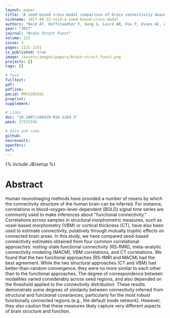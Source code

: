 ```yaml
---
layout: paper
title: "A seed-based cross-modal comparison of brain connectivity measures."
nickname: 2017-04-23-reid-a-seed-based-cross-modal
authors: "Reid AT, Hoffstaedter F, Gong G, Laird AR, Fox P, Evans AC, Amunts K, Eickhoff SB"
year: "2017"
journal: "Brain Struct Funct"
volume: 222
issue: 3
pages: 1131-1151
is_published: true
image: /assets/images/papers/brain-struct-funct.png
projects: []
tags: []

# Text
fulltext:
pdf:
pdflink:
pmcid: PMC5205581
preprint:
supplement:

# Links
doi: "10.1007/s00429-016-1264-3"
pmid: 27372336

# Data and code
github:
neurovault:
openfmri:
osf:
---
```

{% include JB/setup %}

# Abstract

Human neuroimaging methods have provided a number of means by which the connectivity structure of the human brain can be inferred. For instance, correlations in blood-oxygen-level-dependent (BOLD) signal time series are commonly used to make inferences about "functional connectivity." Correlations across samples in structural morphometric measures, such as voxel-based morphometry (VBM) or cortical thickness (CT), have also been used to estimate connectivity, putatively through mutually trophic effects on connected brain areas. In this study, we have compared seed-based connectivity estimates obtained from four common correlational approaches: resting-state functional connectivity (RS-fMRI), meta-analytic connectivity modeling (MACM), VBM correlations, and CT correlations. We found that the two functional approaches (RS-fMRI and MACM) had the best agreement. While the two structural approaches (CT and VBM) had better-than-random convergence, they were no more similar to each other than to the functional approaches. The degree of correspondence between modalities varied considerably across seed regions, and also depended on the threshold applied to the connectivity distribution. These results demonstrate some degrees of similarity between connectivity inferred from structural and functional covariances, particularly for the most robust functionally connected regions (e.g., the default mode network). However, they also caution that these measures likely capture very different aspects of brain structure and function.
